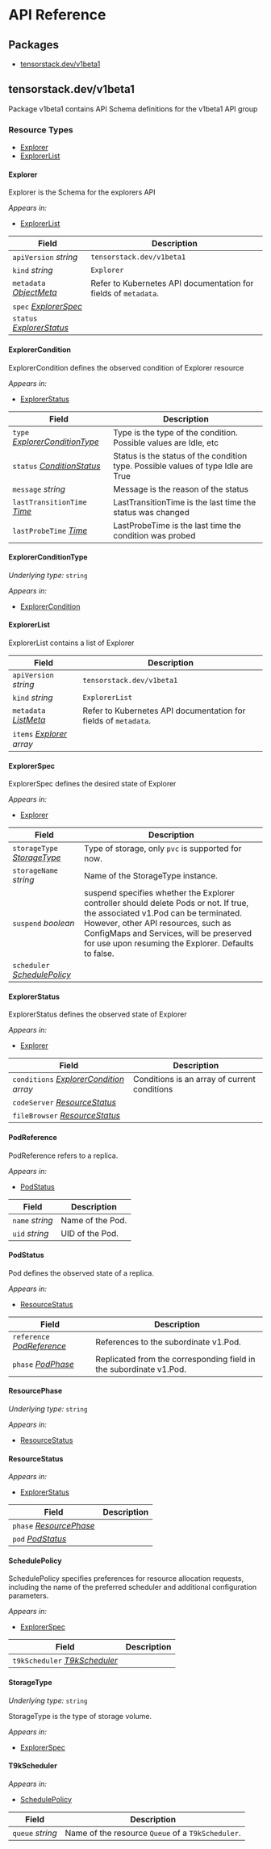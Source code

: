 # API Reference

## Packages
- [tensorstack.dev/v1beta1](#tensorstackdevv1beta1)


## tensorstack.dev/v1beta1

Package v1beta1 contains API Schema definitions for the  v1beta1 API group

### Resource Types
- [Explorer](#explorer)
- [ExplorerList](#explorerlist)



#### Explorer



Explorer is the Schema for the explorers API

_Appears in:_
- [ExplorerList](#explorerlist)

| Field | Description |
| --- | --- |
| `apiVersion` _string_ | `tensorstack.dev/v1beta1`
| `kind` _string_ | `Explorer`
| `metadata` _<a target="_blank" rel="noopener noreferrer" href="https://kubernetes.io/docs/reference/generated/kubernetes-api/v1.24/#objectmeta-v1-meta">ObjectMeta</a>_ | Refer to Kubernetes API documentation for fields of `metadata`. |
| `spec` _[ExplorerSpec](#explorerspec)_ |  |
| `status` _[ExplorerStatus](#explorerstatus)_ |  |


#### ExplorerCondition



ExplorerCondition defines the observed condition of Explorer resource

_Appears in:_
- [ExplorerStatus](#explorerstatus)

| Field | Description |
| --- | --- |
| `type` _[ExplorerConditionType](#explorerconditiontype)_ | Type is the type of the condition. Possible values are Idle, etc |
| `status` _<a target="_blank" rel="noopener noreferrer" href="https://kubernetes.io/docs/reference/generated/kubernetes-api/v1.24/#conditionstatus-v1-core">ConditionStatus</a>_ | Status is the status of the condition type. Possible values of type Idle are True|False|Unknown |
| `message` _string_ | Message is the reason of the status |
| `lastTransitionTime` _<a target="_blank" rel="noopener noreferrer" href="https://kubernetes.io/docs/reference/generated/kubernetes-api/v1.24/#time-v1-meta">Time</a>_ | LastTransitionTime is the last time the status was changed |
| `lastProbeTime` _<a target="_blank" rel="noopener noreferrer" href="https://kubernetes.io/docs/reference/generated/kubernetes-api/v1.24/#time-v1-meta">Time</a>_ | LastProbeTime is the last time the condition was probed |


#### ExplorerConditionType

_Underlying type:_ `string`



_Appears in:_
- [ExplorerCondition](#explorercondition)



#### ExplorerList



ExplorerList contains a list of Explorer



| Field | Description |
| --- | --- |
| `apiVersion` _string_ | `tensorstack.dev/v1beta1`
| `kind` _string_ | `ExplorerList`
| `metadata` _<a target="_blank" rel="noopener noreferrer" href="https://kubernetes.io/docs/reference/generated/kubernetes-api/v1.24/#listmeta-v1-meta">ListMeta</a>_ | Refer to Kubernetes API documentation for fields of `metadata`. |
| `items` _[Explorer](#explorer) array_ |  |


#### ExplorerSpec



ExplorerSpec defines the desired state of Explorer

_Appears in:_
- [Explorer](#explorer)

| Field | Description |
| --- | --- |
| `storageType` _[StorageType](#storagetype)_ | Type of storage, only `pvc` is supported for now. |
| `storageName` _string_ | Name of the StorageType instance. |
| `suspend` _boolean_ | suspend specifies whether the Explorer controller should delete Pods or not. If true, the associated v1.Pod can be terminated. However, other API resources, such as ConfigMaps and Services, will be preserved for use upon resuming the Explorer. Defaults to false. |
| `scheduler` _[SchedulePolicy](#schedulepolicy)_ |  |


#### ExplorerStatus



ExplorerStatus defines the observed state of Explorer

_Appears in:_
- [Explorer](#explorer)

| Field | Description |
| --- | --- |
| `conditions` _[ExplorerCondition](#explorercondition) array_ | Conditions is an array of current conditions |
| `codeServer` _[ResourceStatus](#resourcestatus)_ |  |
| `fileBrowser` _[ResourceStatus](#resourcestatus)_ |  |


#### PodReference



PodReference refers to a replica.

_Appears in:_
- [PodStatus](#podstatus)

| Field | Description |
| --- | --- |
| `name` _string_ | Name of the Pod. |
| `uid` _string_ | UID of the Pod. |


#### PodStatus



Pod defines the observed state of a replica.

_Appears in:_
- [ResourceStatus](#resourcestatus)

| Field | Description |
| --- | --- |
| `reference` _[PodReference](#podreference)_ | References to the subordinate v1.Pod. |
| `phase` _<a target="_blank" rel="noopener noreferrer" href="https://kubernetes.io/docs/reference/generated/kubernetes-api/v1.24/#podphase-v1-core">PodPhase</a>_ | Replicated from the corresponding field in the subordinate v1.Pod. |


#### ResourcePhase

_Underlying type:_ `string`



_Appears in:_
- [ResourceStatus](#resourcestatus)



#### ResourceStatus





_Appears in:_
- [ExplorerStatus](#explorerstatus)

| Field | Description |
| --- | --- |
| `phase` _[ResourcePhase](#resourcephase)_ |  |
| `pod` _[PodStatus](#podstatus)_ |  |


#### SchedulePolicy



SchedulePolicy specifies preferences for resource allocation requests, including the name of the preferred scheduler and additional configuration parameters.

_Appears in:_
- [ExplorerSpec](#explorerspec)

| Field | Description |
| --- | --- |
| `t9kScheduler` _[T9kScheduler](#t9kscheduler)_ |  |


#### StorageType

_Underlying type:_ `string`

StorageType is the type of storage volume.

_Appears in:_
- [ExplorerSpec](#explorerspec)



#### T9kScheduler





_Appears in:_
- [SchedulePolicy](#schedulepolicy)

| Field | Description |
| --- | --- |
| `queue` _string_ | Name of the resource `Queue` of a `T9kScheduler`. |



